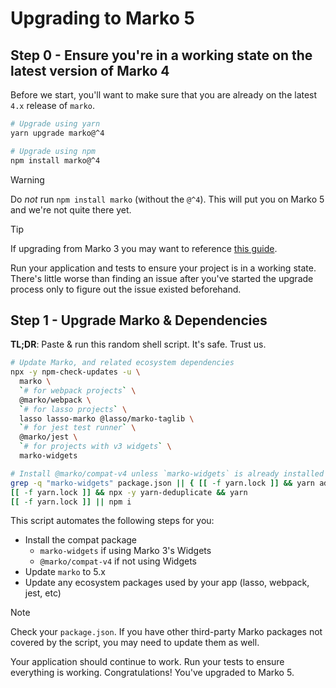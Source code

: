 # Upgrading to Marko 5

## Step 0 - Ensure you're in a working state on the latest version of Marko 4

Before we start, you'll want to make sure that you are already on the latest `4.x` release of `marko`.

```bash
# Upgrade using yarn
yarn upgrade marko@^4
```

```bash
# Upgrade using npm
npm install marko@^4
```

> [!Warning]
> Do _not_ run `npm install marko` (without the `@^4`). This will put you on Marko 5 and we're not quite there yet.

> [!Tip]
> If upgrading from Marko 3 you may want to reference [this guide](https://marko-v4.github.io/docs/marko-4-upgrade/).

Run your application and tests to ensure your project is in a working state. There's little worse than finding an issue after you've started the upgrade process only to figure out the issue existed beforehand.

## Step 1 - Upgrade Marko & Dependencies

**TL;DR**: Paste & run this random shell script. It's safe. Trust us.

```bash
# Update Marko, and related ecosystem dependencies
npx -y npm-check-updates -u \
  marko \
  `# for webpack projects` \
  @marko/webpack \
  `# for lasso projects` \
  lasso lasso-marko @lasso/marko-taglib \
  `# for jest test runner` \
  @marko/jest \
  `# for projects with v3 widgets` \
  marko-widgets

# Install @marko/compat-v4 unless `marko-widgets` is already installed
grep -q "marko-widgets" package.json || { [[ -f yarn.lock ]] && yarn add @marko/compat-v4 || npm install @marko/compat-v4; }
[[ -f yarn.lock ]] && npx -y yarn-deduplicate && yarn
[[ -f yarn.lock ]] || npm i
```

This script automates the following steps for you:

- Install the compat package
  - `marko-widgets` if using Marko 3's Widgets
  - `@marko/compat-v4` if not using Widgets
- Update `marko` to 5.x
- Update any ecosystem packages used by your app (lasso, webpack, jest, etc)

> [!Note]
> Check your `package.json`. If you have other third-party Marko packages not covered by the script, you may need to update them as well.

Your application should continue to work. Run your tests to ensure everything is working. Congratulations! You've upgraded to Marko 5.
